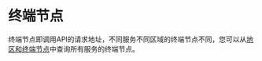 # 终端节点<a name="apm_04_0004"></a>

终端节点即调用API的请求地址，不同服务不同区域的终端节点不同，您可以从[地区和终端节点](https://developer.huaweicloud.com/endpoint)中查询所有服务的终端节点。

